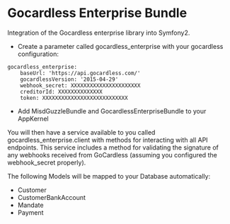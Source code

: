 Gocardless Enterprise Bundle
============================

Integration of the Gocardless enterprise library into Symfony2.

* Create a parameter called gocardless_enterprise with your gocardless configuration:
```
gocardless_enterprise:
    baseUrl: 'https://api.gocardless.com/'
    gocardlessVersion: '2015-04-29'
    webhook_secret: XXXXXXXXXXXXXXXXXXXXXX
    creditorId: XXXXXXXXXXXXXX
    token: XXXXXXXXXXXXXXXXXXXXXXXXXXX
```
* Add MisdGuzzleBundle and GocardlessEnterpriseBundle to your AppKernel

You will then have a service available to you called gocardless_enterprise.client with methods for interacting with all API endpoints.
This service includes a method for validating the signature of any webhooks received from GoCardless (assuming you configured the webhook_secret properly).

The following Models will be mapped to your Database automatically:
* Customer
* CustomerBankAccount
* Mandate
* Payment
